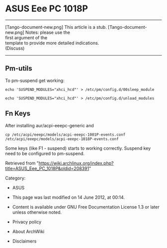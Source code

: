 ASUS Eee PC 1018P
=================

  ------------------------ ------------------------ ------------------------
  [Tango-document-new.png] This article is a stub.  [Tango-document-new.png]
                           Notes: please use the    
                           first argument of the    
                           template to provide more 
                           detailed indications.    
                           (Discuss)                
  ------------------------ ------------------------ ------------------------

Pm-utils
--------

To pm-suspend get working:

    echo 'SUSPEND_MODULES="xhci_hcd"' > /etc/pm/config.d/00sleep_module

    echo 'SUSPEND_MODULES="xhci_hcd"' > /etc/pm/config.d/unload_modules

Fn Keys
-------

After installing aur/acpi-eeepc-generic and

    cp /etc/acpi/eeepc/models/acpi-eeepc-1001P-events.conf /etc/acpi/eeepc/models/acpi-eeepc-1018P-events.conf

Some keys (like F1 - suspend) starts to working correctly. Suspend key
need to be configured to pm-suspend.

Retrieved from
"https://wiki.archlinux.org/index.php?title=ASUS_Eee_PC_1018P&oldid=208391"

Category:

-   ASUS

-   This page was last modified on 14 June 2012, at 00:14.
-   Content is available under GNU Free Documentation License 1.3 or
    later unless otherwise noted.
-   Privacy policy
-   About ArchWiki
-   Disclaimers
